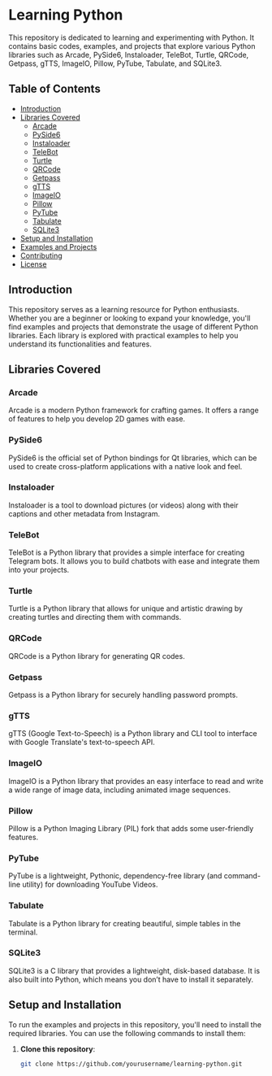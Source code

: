 # Learning Python

This repository is dedicated to learning and experimenting with Python. It contains basic codes, examples, and projects that explore various Python libraries such as Arcade, PySide6, Instaloader, TeleBot, Turtle, QRCode, Getpass, gTTS, ImageIO, Pillow, PyTube, Tabulate, and SQLite3.

## Table of Contents

- [Introduction](#introduction)
- [Libraries Covered](#libraries-covered)
  - [Arcade](#arcade)
  - [PySide6](#pyside6)
  - [Instaloader](#instaloader)
  - [TeleBot](#telebot)
  - [Turtle](#turtle)
  - [QRCode](#qrcode)
  - [Getpass](#getpass)
  - [gTTS](#gtts)
  - [ImageIO](#imageio)
  - [Pillow](#pillow)
  - [PyTube](#pytube)
  - [Tabulate](#tabulate)
  - [SQLite3](#sqlite3)
- [Setup and Installation](#setup-and-installation)
- [Examples and Projects](#examples-and-projects)
- [Contributing](#contributing)
- [License](#license)

## Introduction

This repository serves as a learning resource for Python enthusiasts. Whether you are a beginner or looking to expand your knowledge, you'll find examples and projects that demonstrate the usage of different Python libraries. Each library is explored with practical examples to help you understand its functionalities and features.

## Libraries Covered

### Arcade

Arcade is a modern Python framework for crafting games. It offers a range of features to help you develop 2D games with ease.

### PySide6

PySide6 is the official set of Python bindings for Qt libraries, which can be used to create cross-platform applications with a native look and feel.

### Instaloader

Instaloader is a tool to download pictures (or videos) along with their captions and other metadata from Instagram.

### TeleBot

TeleBot is a Python library that provides a simple interface for creating Telegram bots. It allows you to build chatbots with ease and integrate them into your projects.

### Turtle

Turtle is a Python library that allows for unique and artistic drawing by creating turtles and directing them with commands.

### QRCode

QRCode is a Python library for generating QR codes.

### Getpass

Getpass is a Python library for securely handling password prompts.

### gTTS

gTTS (Google Text-to-Speech) is a Python library and CLI tool to interface with Google Translate's text-to-speech API.

### ImageIO

ImageIO is a Python library that provides an easy interface to read and write a wide range of image data, including animated image sequences.

### Pillow

Pillow is a Python Imaging Library (PIL) fork that adds some user-friendly features.

### PyTube

PyTube is a lightweight, Pythonic, dependency-free library (and command-line utility) for downloading YouTube Videos.

### Tabulate

Tabulate is a Python library for creating beautiful, simple tables in the terminal.

### SQLite3

SQLite3 is a C library that provides a lightweight, disk-based database. It is also built into Python, which means you don’t have to install it separately.

## Setup and Installation

To run the examples and projects in this repository, you'll need to install the required libraries. You can use the following commands to install them:

1. **Clone this repository**:
   ```bash
   git clone https://github.com/yourusername/learning-python.git
